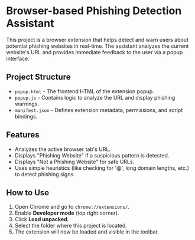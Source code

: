 #  Browser-based Phishing Detection Assistant

This project is a browser extension that helps detect and warn users about potential phishing websites in real-time. The assistant analyzes the current website's URL and provides immediate feedback to the user via a popup interface.

##  Project Structure

- `popup.html` - The frontend HTML of the extension popup.
- `popup.js` - Contains logic to analyze the URL and display phishing warnings.
- `manifest.json` - Defines extension metadata, permissions, and script bindings.

##  Features

-  Analyzes the active browser tab's URL.
-  Displays "Phishing Website" if a suspicious pattern is detected.
-  Displays "Not a Phishing Website" for safe URLs.
-  Uses simple heuristics (like checking for '@', long domain lengths, etc.) to detect phishing signs.

##  How to Use

1. Open Chrome and go to `chrome://extensions/`.
2. Enable **Developer mode** (top right corner).
3. Click **Load unpacked**.
4. Select the folder where this project is located.
5. The extension will now be loaded and visible in the toolbar.